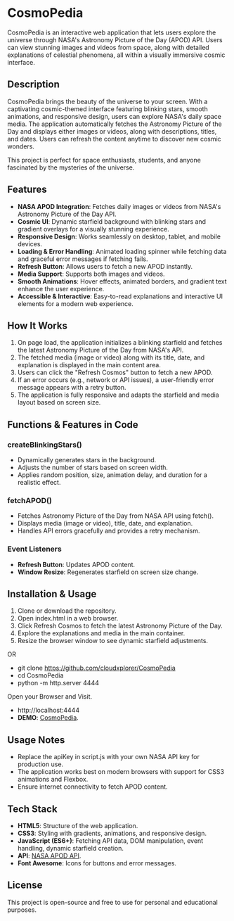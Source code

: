 # CosmoPedia
CosmoPedia is an interactive web application that lets users explore the universe through NASA's Astronomy Picture of the Day (APOD) API. Users can view stunning images and videos from space, along with detailed explanations of celestial phenomena, all within a visually immersive cosmic interface.

## Description
CosmoPedia brings the beauty of the universe to your screen. With a captivating cosmic-themed interface featuring blinking stars, smooth animations, and responsive design, users can explore NASA's daily space media. The application automatically fetches the Astronomy Picture of the Day and displays either images or videos, along with descriptions, titles, and dates. Users can refresh the content anytime to discover new cosmic wonders.

This project is perfect for space enthusiasts, students, and anyone fascinated by the mysteries of the universe.

## Features
- **NASA APOD Integration**: Fetches daily images or videos from NASA's Astronomy Picture of the Day API.
- **Cosmic UI**: Dynamic starfield background with blinking stars and gradient overlays for a visually stunning experience.
- **Responsive Design**: Works seamlessly on desktop, tablet, and mobile devices.
- **Loading & Error Handling**: Animated loading spinner while fetching data and graceful error messages if fetching fails.
- **Refresh Button**: Allows users to fetch a new APOD instantly.
- **Media Support**: Supports both images and videos.
- **Smooth Animations**: Hover effects, animated borders, and gradient text enhance the user experience.
- **Accessible & Interactive**: Easy-to-read explanations and interactive UI elements for a modern web experience.

## How It Works
1. On page load, the application initializes a blinking starfield and fetches the latest Astronomy Picture of the Day from NASA's API.
2. The fetched media (image or video) along with its title, date, and explanation is displayed in the main content area.
3. Users can click the "Refresh Cosmos" button to fetch a new APOD.
4. If an error occurs (e.g., network or API issues), a user-friendly error message appears with a retry button.
5. The application is fully responsive and adapts the starfield and media layout based on screen size.

## Functions & Features in Code

### createBlinkingStars()
- Dynamically generates stars in the background.
- Adjusts the number of stars based on screen width.
- Applies random position, size, animation delay, and duration for a realistic effect.

### fetchAPOD()
- Fetches Astronomy Picture of the Day from NASA API using fetch().
- Displays media (image or video), title, date, and explanation.
- Handles API errors gracefully and provides a retry mechanism.

### Event Listeners
- **Refresh Button**: Updates APOD content.
- **Window Resize**: Regenerates starfield on screen size change.

## Installation & Usage
1. Clone or download the repository.
2. Open index.html in a web browser.
3. Click Refresh Cosmos to fetch the latest Astronomy Picture of the Day.
4. Explore the explanations and media in the main container.
5. Resize the browser window to see dynamic starfield adjustments.

OR 

- git clone https://github.com/cloudxplorer/CosmoPedia
- cd CosmoPedia
- python -m http.server 4444

Open your Browser and Visit.
- http://localhost:4444
- **DEMO**: [CosmoPedia](https://cloudxplorer.github.io/CosmoPedia).

## Usage Notes
- Replace the apiKey in script.js with your own NASA API key for production use.
- The application works best on modern browsers with support for CSS3 animations and Flexbox.
- Ensure internet connectivity to fetch APOD content.

## Tech Stack
- **HTML5**: Structure of the web application.
- **CSS3**: Styling with gradients, animations, and responsive design.
- **JavaScript (ES6+)**: Fetching API data, DOM manipulation, event handling, dynamic starfield creation.
- **API**: [NASA APOD API](https://api.nasa.gov/).
- **Font Awesome**: Icons for buttons and error messages.

## License
This project is open-source and free to use for personal and educational purposes.

